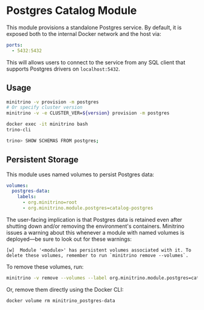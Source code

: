 # Postgres Catalog Module

This module provisions a standalone Postgres service. By default, it is exposed
both to the internal Docker network and the host via:

```yaml
ports:
  - 5432:5432
```

This will allows users to connect to the service from any SQL client that
supports Postgres drivers on `localhost:5432`.

## Usage

```sh
minitrino -v provision -m postgres
# Or specify cluster version
minitrino -v -e CLUSTER_VER=${version} provision -m postgres

docker exec -it minitrino bash 
trino-cli

trino> SHOW SCHEMAS FROM postgres;
```

## Persistent Storage

This module uses named volumes to persist Postgres data:

```yaml
volumes:
  postgres-data:
    labels:
      - org.minitrino=root
      - org.minitrino.module.postgres=catalog-postgres
```

The user-facing implication is that Postgres data is retained even after
shutting down and/or removing the environment's containers. Minitrino issues a
warning about this whenever a module with named volumes is deployed––be sure to
look out for these warnings:

```log
[w]  Module '<module>' has persistent volumes associated with it. To delete these volumes, remember to run `minitrino remove --volumes`.
```

To remove these volumes, run:

```sh
minitrino -v remove --volumes --label org.minitrino.module.postgres=catalog-postgres
```
  
Or, remove them directly using the Docker CLI:

```sh
docker volume rm minitrino_postgres-data
```
